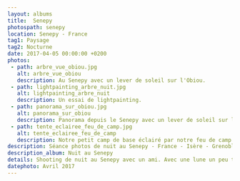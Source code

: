 ```yaml
---
layout: albums
title:  Senepy
photospath: senepy
location: Senepy - France
tag1: Paysage
tag2: Nocturne
date: 2017-04-05 00:00:00 +0200
photos:
 - path: arbre_vue_obiou.jpg
   alt: arbre_vue_obiou
   description: Au Senepy avec un lever de soleil sur l'Obiou.
 - path: lightpainting_arbre_nuit.jpg
   alt: lightpainting_arbre_nuit
   description: Un essai de lightpainting.
 - path: panorama_sur_obiou.jpg
   alt: panorama_sur_obiou
   description: Panorama depuis le Senepy avec un lever de soleil sur l'Obiou.
 - path: tente_eclairee_feu_de_camp.jpg
   alt: tente_eclairee_feu_de_camp
   description: Notre petit camp de base éclairé par notre feu de camp.
description: Séance photos de nuit au Senepy - France - Isère - Grenoble - Photographies
description_album: Nuit au Senepy
details: Shooting de nuit au Senepy avec un ami. Avec une lune un peu trop présente, on ne s'est pas attardé sur la photo d'étoiles. On s'est plutôt amusé à faire du lightpainting avec les frontales, jouer avec la lumière du feu et profiter d'un magnifique lever de soleil sur l'Obiou.
datephoto: Avril 2017
---
```


